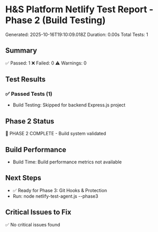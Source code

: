 # H&S Platform Netlify Test Report - Phase 2 (Build Testing)
Generated: 2025-10-16T19:10:09.018Z
Duration: 0.00s
Total Tests: 1

## Summary
✅ Passed: 1
❌ Failed: 0
⚠️ Warnings: 0

## Test Results

### ✅ Passed Tests (1)
- Build Testing: Skipped for backend Express.js project

## Phase 2 Status
🚀 PHASE 2 COMPLETE - Build system validated

## Build Performance
- Build Time: Build performance metrics not available

## Next Steps
- ✅ Ready for Phase 3: Git Hooks & Protection
- Run: node netlify-test-agent.js --phase3

## Critical Issues to Fix
✅ No critical issues found